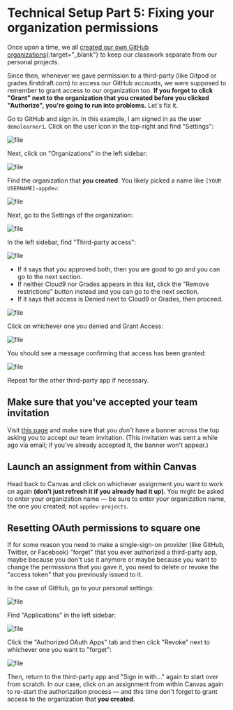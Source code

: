 # Technical Setup Part 5: Fixing your organization permissions

Once upon a time, we all [created our own GitHub organizations](https://learn.firstdraft.com/lessons/29#create-github-organization){:target="_blank"} to keep our classwork separate from our personal projects.

Since then, whenever we gave permission to a third-party (like Gitpod or grades.firstdraft.com) to access our GitHub accounts, we were supposed to remember to grant access to our organization too. **If you forgot to click "Grant" next to the organization that you created before you clicked "Authorize", you're going to run into problems.** Let's fix it.

Go to GitHub and sign in. In this example, I am signed in as the user `demolearner1`. Click on the user icon in the top-right and find "Settings":

<!-- ![](assets/technical-setup/github-settings.jpg) -->
![file](https://res.cloudinary.com/dmxgp9oq2/image/upload/v1677022363/github-settings_sjzhtp.jpg)

Next, click on "Organizations" in the left sidebar:

<!-- ![](assets/technical-setup/github-orgs.jpg) -->
![file](https://res.cloudinary.com/dmxgp9oq2/image/upload/v1677022371/github-orgs_rqlj1u.jpg)

Find the organization that **_you_ created**. You likely picked a name like `[YOUR USERNAME]-appdev`:

<!-- ![](assets/technical-setup/org-list.jpg) -->
![file](https://res.cloudinary.com/dmxgp9oq2/image/upload/v1677022380/org-list_pleoa9.jpg)

Next, go to the Settings of the organization:

<!-- ![](assets/technical-setup/find-org-settings.jpg) -->
![file](https://res.cloudinary.com/dmxgp9oq2/image/upload/v1677022388/find-org-settings_vgtf4z.jpg)

In the left sidebar, find "Third-party access":

<!-- ![](assets/technical-setup/third-party-access.jpg) -->
![file](https://res.cloudinary.com/dmxgp9oq2/image/upload/v1677022396/third-party-access_ahahxe.jpg)

-   If it says that you approved both, then you are good to go and you can go to the next section.
-   If neither Cloud9 nor Grades appears in this list, click the "Remove restrictions" button instead and you can go to the next section.
-   If it says that access is Denied next to Cloud9 or Grades, then proceed.

<!-- ![](assets/technical-setup/access-denied.jpg) -->
![file](https://res.cloudinary.com/dmxgp9oq2/image/upload/v1677022403/access-denied_uf0ydj.jpg)

Click on whichever one you denied and Grant Access:

<!-- ![](assets/technical-setup/grant-access.jpg) -->
![file](https://res.cloudinary.com/dmxgp9oq2/image/upload/v1677022415/grant-access_xh18n4.jpg)

You should see a message confirming that access has been granted:

<!-- ![](assets/technical-setup/access-granted-flash.jpg) -->
![file](https://res.cloudinary.com/dmxgp9oq2/image/upload/v1677022423/access-granted-flash_bnzgzg.jpg)

Repeat for the other third-party app if necessary.

## Make sure that you've accepted your team invitation

Visit [this page](https://github.com/appdev-projects) and make sure that you _don't_ have a banner across the top asking you to accept our team invitation. (This invitation was sent a while ago via email; if you've already accepted it, the banner won't appear.)

## Launch an assignment from within Canvas

Head back to Canvas and click on whichever assignment you want to work on again **(don't just refresh it if you already had it up)**. You might be asked to enter your organization name — be sure to enter _your_ organization name, the one you created; not `appdev-projects`.

## Resetting OAuth permissions to square one

If for some reason you need to make a single-sign-on provider (like GitHub, Twitter, or Facebook) "forget" that you ever authorized a third-party app, maybe because you don't use it anymore or maybe because you want to change the permissions that you gave it, you need to delete or revoke the "access token" that you previously issued to it.

In the case of GitHub, go to your personal settings:

<!-- ![](assets/technical-setup/github-personal-settings.jpg) -->
![file](https://res.cloudinary.com/dmxgp9oq2/image/upload/v1677022434/github-personal-settings_rutito.jpg)

Find "Applications" in the left sidebar:

<!-- ![](assets/technical-setup/github-applications.jpg) -->
![file](https://res.cloudinary.com/dmxgp9oq2/image/upload/v1677022441/github-applications_n1zibg.jpg)

Click the "Authorized OAuth Apps" tab and then click "Revoke" next to whichever one you want to "forget":

<!-- ![](assets/technical-setup/github-revoke-oauth.jpg) -->
![file](https://res.cloudinary.com/dmxgp9oq2/image/upload/v1677022448/github-revoke-oauth_ml8tzd.jpg)

Then, return to the third-party app and "Sign in with..." again to start over from scratch. In our case, click on an assignment from within Canvas again to re-start the authorization process — and this time don't forget to grant access to the organization that **_you_ created**.